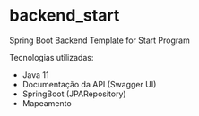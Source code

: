 # backend_start
Spring Boot Backend Template for Start Program

Tecnologias utilizadas:
* Java 11
* Documentação da API (Swagger UI)
* SpringBoot (JPARepository)
* Mapeamento
